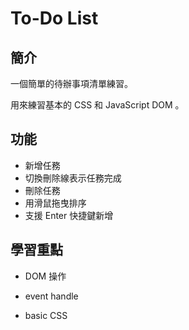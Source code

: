 

# To-Do List

## 簡介

一個簡單的待辦事項清單練習。

用來練習基本的 CSS 和 JavaScript DOM 。



## 功能

* 新增任務
* 切換刪除線表示任務完成
* 刪除任務
* 用滑鼠拖曳排序
* 支援 Enter 快捷鍵新增





## 學習重點

* DOM 操作

* event handle

* basic CSS


